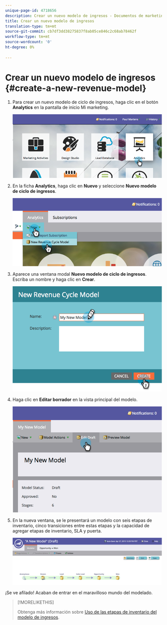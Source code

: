 ```yaml
---
unique-page-id: 4718656
description: Crear un nuevo modelo de ingresos - Documentos de marketing - Documentación del producto
title: Crear un nuevo modelo de ingresos
translation-type: tm+mt
source-git-commit: cb7df3dd38275837f8ab05ce846c2c68ab78462f
workflow-type: tm+mt
source-wordcount: '0'
ht-degree: 0%

---
```



# Crear un nuevo modelo de ingresos {#create-a-new-revenue-model}

1. Para crear un nuevo modelo de ciclo de ingresos, haga clic en el botón **Analytics** en la pantalla de inicio Mi marketing.

   ![](assets/image2015-4-27-11-3a54-3a41.png)

1. En la ficha **Analytics**, haga clic en **Nuevo** y seleccione **Nuevo modelo de ciclo de ingresos**.

   ![](assets/image2015-4-27-11-3a55-3a51.png)

1. Aparece una ventana modal **Nuevo modelo de ciclo de ingresos**. Escriba un nombre y haga clic en **Crear**.

   ![](assets/image2015-4-27-11-3a57-3a59.png)

1. Haga clic en **Editar borrador** en la vista principal del modelo.

   ![](assets/image2015-4-27-12-3a10-3a49.png)

1. En la nueva ventana, se le presentará un modelo con seis etapas de inventario, cinco transiciones entre estas etapas y la capacidad de agregar etapas de inventario, SLA y puerta.

   ![](assets/image2015-4-27-12-3a31-3a1.png)

¡Se ve afilado! Acaban de entrar en el maravilloso mundo del modelado.

>[!MORELIKETHIS]
>
>Obtenga más información sobre [Uso de las etapas de inventario del modelo de ingresos](/help/marketo/product-docs/reporting/revenue-cycle-analytics/revenue-cycle-models/using-revenue-model-inventory-stages.md).
